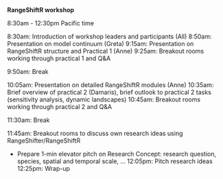 **RangeShiftR workshop**

8:30am - 12:30pm Pacific time

8:30am: Introduction of workshop leaders and participants (All)
8:50am: Presentation on model continuum (Greta)
9:15am: Presentation on RangeShiftR structure and Practical 1 (Anne)
9:25am: Breakout rooms working through practical 1 and Q&A

9:50am: Break

10:05am: Presentation on detailed RangeShiftR modules (Anne)
10:35am: Brief overview of practical 2 (Damaris), brief outlook to practical 2 tasks (sensitivity analysis, dynamic landscapes)
10:45am: Breakout rooms working through practical 2 and Q&A

11:30am: Break

11:45am: Breakout rooms to discuss own research ideas using RangeShifter/RangeShiftR 
* Prepare 1-min elevator pitch on Research Concept: research question, species, spatial and temporal scale, ...
12:05pm: Pitch research ideas
12:25pm: Wrap-up
